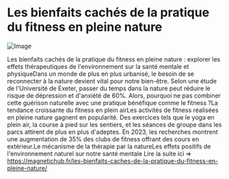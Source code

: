 # Les bienfaits cachés de la pratique du fitness en pleine nature

![Image](https://images.pexels.com/photos/2827392/pexels-photo-2827392.jpeg?auto=compress&cs=tinysrgb&h=650&w=940)

Les bienfaits cachés de la pratique du fitness en pleine nature : explorer les effets thérapeutiques de l'environnement sur la santé mentale et physiqueDans un monde de plus en plus urbanisé, le besoin de se reconnecter à la nature devient vital pour notre bien-être. Selon une étude de l'Université de Exeter, passer du temps dans la nature peut réduire le risque de dépression et d'anxiété de 60%. Alors, pourquoi ne pas combiner cette guérison naturelle avec une pratique bénéfique comme le fitness ?La tendance croissante du fitness en plein airLes activités de fitness réalisées en pleine nature gagnent en popularité. Des exercices tels que le yoga en plein air, la course à pied sur les sentiers, et les séances de groupe dans les parcs attirent de plus en plus d'adeptes. En 2023, les recherches montrent une augmentation de 35% des clubs de fitness offrant des cours en extérieur.Le mécanisme de la thérapie par la natureLes effets positifs de l'environnement naturel sur notre santé mentale Lire la suite ici => https://magnetichub.fr/les-bienfaits-caches-de-la-pratique-du-fitness-en-pleine-nature/

